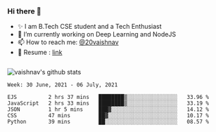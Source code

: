 ### Hi there 👋

<!--
**vaishnav-197/vaishnav-197** is a ✨ _special_ ✨ repository because its `README.md` (this file) appears on your GitHub profile.

Here are some ideas to get you started:
-->

- ✨ I am B.Tech CSE student and a Tech Enthusiast
- 🔭 I’m currently working on Deep Learning and NodeJS
- 📫 How to reach me: [@20vaishnav](https://twitter.com/20vaishnav)
- 🔭 Resume : [link](https://docs.google.com/document/d/1sVmdrZ_oAZ5dlCYpcAQodWISeJOea8gpJk0LbAx-6Y0/edit?usp=sharing)

<img src="https://github.com/vaishnav-197/vaishnav-197/blob/main/images/stat.svg" alt=""/>


![vaishnav's github stats](https://github-readme-stats.vercel.app/api?username=vaishnav-197&show_icons=true&theme=dark&count_private=true)



<!--START_SECTION:waka-->
```text
Week: 30 June, 2021 - 06 July, 2021

EJS          2 hrs 37 mins   ████████▒░░░░░░░░░░░░░░░░   33.96 % 
JavaScript   2 hrs 33 mins   ████████▒░░░░░░░░░░░░░░░░   33.19 % 
JSON         1 hr 5 mins     ███▓░░░░░░░░░░░░░░░░░░░░░   14.12 % 
CSS          47 mins         ██▓░░░░░░░░░░░░░░░░░░░░░░   10.17 % 
Python       39 mins         ██░░░░░░░░░░░░░░░░░░░░░░░   08.57 % 
```
<!--END_SECTION:waka-->
